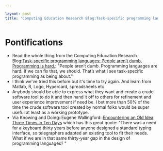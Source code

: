 ```yaml
---

layout: post
title: "Computing Education Research Blog:Task-specific programming languages: People aren’t dumb. Programming is hard."
---
```


# Pontifications

* Read  the whole thing from the Computing Education Research Blog:[Task-specific programming languages: People aren’t dumb. Programming is hard.](https://computinged.wordpress.com/2019/03/25/task-specific-programming-languages-past-guzdial-is-smarter-than-present-guzdial/):  "People aren’t dumb. Programming languages are hard.  If we can fix that, we should. That’s what I see task-specific programming as being about."
* I think we've tried this before but it's time to try again. And learn from Matlab, R, Logo, Hypercard, spreadsheets etc
* Anybody should be able to express what they want and create a crude software tool to do it and then hand it off to others for refinement and user experience improvement if need be.  I bet more than 50% of the time the crude software tool created by normal folks would be super useful at least as a working prototype.
* Via Knowing and Doing::Eugene Wallingford::[Encountering an Old Idea Three Times in Ten Days](http://www.cs.uni.edu/~wallingf/blog/archives/monthly/2019-08.html#e2019-08-08T14_42_55.htm) which has this great quote: "There was a need for a keyboard thirty years before anyone designed a standard typing interface, so telegraphers adapted an existing tool to fit their needs. What if we are in that same thirty-year gap in the design of programming
  languages? "